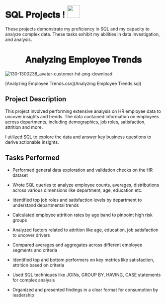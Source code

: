 # 𝐒𝐐𝐋 𝐏𝐫𝐨𝐣𝐞𝐜𝐭𝐬 ! <img height="40" width="40" src="https://pngimg.com/uploads/mysql/mysql_PNG23.png"> 

These projects demonstrate my proficiency in SQL and my capacity to analyze complex data. These tasks exhibit my abilities in data investigation, and analysis.


<h1 align="center"> 𝐀𝐧𝐚𝐥𝐲𝐳𝐢𝐧𝐠 𝐄𝐦𝐩𝐥𝐨𝐲𝐞𝐞 𝐓𝐫𝐞𝐧𝐝𝐬 </h1>

![130-1300238_avatar-customer-hd-png-download](https://github.com/user-attachments/assets/12515efe-b99f-46ad-b038-11e350d50ef1)


 [Analyzing Employee Trends.csv](Analyzing Employee Trends.sql) 

## Project Description

This project involved performing extensive analysis on HR employee data to uncover insights and trends. The data contained information on employees across departments, including demographics, job roles, satisfaction, attrition and more.

I utilized SQL to explore the data and answer key business questions to derive actionable insights.

## Tasks Performed

- Performed general data exploration and validation checks on the HR dataset

- Wrote SQL queries to analyze employee counts, averages, distributions across various dimensions like department, age, education etc.

- Identified top job roles and satisfaction levels by department to understand departmental trends

- Calculated employee attrition rates by age band to pinpoint high risk groups

- Analyzed factors related to attrition like age, education, job satisfaction to uncover drivers

- Compared averages and aggregates across different employee segments and criteria

- Identified top and bottom performers on key metrics like satisfaction, attrition based on criteria

- Used SQL techniques like JOINs, GROUP BY, HAVING, CASE statements for complex analysis 

- Organized and presented findings in a clear format for consumption by leadership
